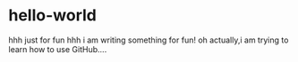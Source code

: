 # hello-world
hhh just for fun
hhh i am writing something for fun!
oh actually,i am trying to learn how to use GitHub....
